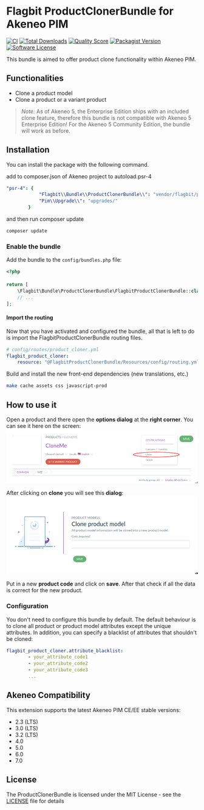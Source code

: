 # Flagbit ProductClonerBundle for Akeneo PIM

[![CI](https://github.com/flagbit/akeneo-product-cloner/actions/workflows/ci.yml/badge.svg)](https://github.com/flagbit/akeneo-product-cloner/actions/workflows/ci.yml)
[![Total Downloads](https://poser.pugx.org/flagbit/product-cloner-bundle/downloads?format=flat-square)](https://packagist.org/packages/flagbit/product-cloner-bundle)
[![Quality Score](https://img.shields.io/scrutinizer/g/flagbit/akeneo-product-cloner.svg?style=flat-square)](https://scrutinizer-ci.com/g/Flagbit/akeneo-product-cloner)
[![Packagist Version](https://img.shields.io/packagist/v/flagbit/product-cloner-bundle.svg?style=flat-square)](https://packagist.org/packages/flagbit/product-cloner-bundle)
[![Software License](https://img.shields.io/badge/license-MIT-brightgreen.svg?style=flat-square)](LICENSE)

This bundle is aimed to offer product clone functionality within Akeneo PIM.

## Functionalities ##
* Clone a product model
* Clone a product or a variant product

> _Note:_ As of Akeneo 5, the Enterprise Edition ships with an included clone feature, therefore this bundle
is not compatible with Akeneo 5 Enterprise Edition! For the Akeneo 5 Community Edition, the bundle will work as before.

## Installation ##

You can install the package with the following command.

add to composer.json of Akeneo project
to autoload.psr-4

``` yaml
"psr-4": {
            "Flagbit\\Bundle\\ProductClonerBundle\\": "vendor/flagbit/product-cloner-bundle/src",
            "Pim\\Upgrade\\": "upgrades/"
        }
```

and then run composer update

``` bash
composer update
```
### Enable the bundle ####

Add the bundle to the `config/bundles.php` file:

``` php
<?php

return [
    \Flagbit\Bundle\ProductClonerBundle\FlagbitProductClonerBundle::class => ['all' => true],
    // ...
];
```

#### Import the routing ####
Now that you have activated and configured the bundle, all that is left to do is import the FlagbitProductClonerBundle
routing files.

``` yaml
# config/routes/product_cloner.yml
flagbit_product_cloner:
    resource: "@FlagbitProductClonerBundle/Resources/config/routing.yml"
```

Build and install the new front-end dependencies (new translations, etc.)

``` bash
make cache assets css javascript-prod
```

## How to use it ##
Open a product and there open the **options dialog** at the **right corner**.
You can see it here on the screen:
![Product Model Clone Screen](https://raw.githubusercontent.com/Flagbit/akeneo-product-cloner/master/screens/product_model_clone.png "Product Model Clone Screen")

After clicking on **clone** you will see this **dialog**:
![Product Model Clone Dialog Screen](https://raw.githubusercontent.com/Flagbit/akeneo-product-cloner/master/screens/product_model_clone_dialog.png "Product Model Clone Dialog Screen")

Put in a new **product code** and click on **save**. After that check if all the data is correct for the new product.

### Configuration

You don't need to configure this bundle by default.
The default behaviour is to clone all product or product model attributes except the unique attributes.
In addition, you can specify a blacklist of attributes that shouldn't be cloned:

``` yaml
flagbit_product_cloner.attribute_blacklist:
        - your_attribute_code1
        - your_attribute_code2
        - your_attribute_code3
        ...
```

## Akeneo Compatibility ##

This extension supports the latest Akeneo PIM CE/EE stable versions:

* 2.3 (LTS)
* 3.0 (LTS)
* 3.2 (LTS)
* 4.0
* 5.0
* 6.0
* 7.0

## License ##

The ProductClonerBundle is licensed under the MIT License - see the [LICENSE](LICENSE) file for details
